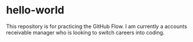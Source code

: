 # hello-world
This repository is for practicing the GitHub Flow.
I am currently a accounts receivable manager who is looking to switch careers into coding.

